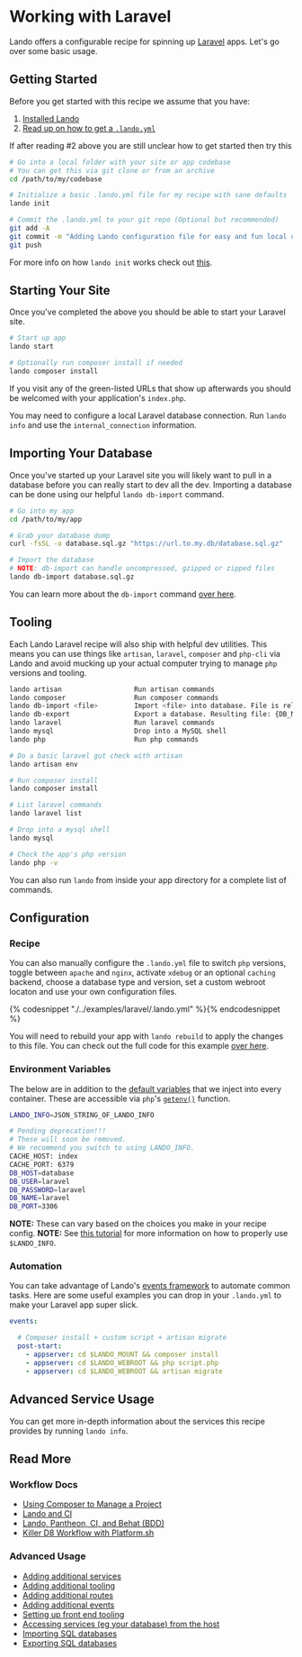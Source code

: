 Working with Laravel
====================

Lando offers a configurable recipe for spinning up [Laravel](https://laravel.com/) apps. Let's go over some basic usage.

<!-- toc -->

Getting Started
---------------

Before you get started with this recipe we assume that you have:

1. [Installed Lando](./../installation/system-requirements.md)
2. [Read up on how to get a `.lando.yml`](./../started.md)

If after reading #2 above you are still unclear how to get started then try this

```bash
# Go into a local folder with your site or app codebase
# You can get this via git clone or from an archive
cd /path/to/my/codebase

# Initialize a basic .lando.yml file for my recipe with sane defaults
lando init

# Commit the .lando.yml to your git repo (Optional but recommended)
git add -A
git commit -m "Adding Lando configuration file for easy and fun local development!"
git push
```

For more info on how `lando init` works check out [this](./../cli/init.md).

Starting Your Site
------------------

Once you've completed the above you should be able to start your Laravel site.

```bash
# Start up app
lando start

# Optionally run composer install if needed
lando composer install
```

If you visit any of the green-listed URLs that show up afterwards you should be welcomed with your application's `index.php`.

You may need to configure a local Laravel database connection. Run `lando info` and use the `internal_connection` information.

Importing Your Database
-----------------------

Once you've started up your Laravel site you will likely want to pull in a database before you can really start to dev all the dev. Importing a database can be done using our helpful `lando db-import` command.

```bash
# Go into my app
cd /path/to/my/app

# Grab your database dump
curl -fsSL -o database.sql.gz "https://url.to.my.db/database.sql.gz"

# Import the database
# NOTE: db-import can handle uncompressed, gzipped or zipped files
lando db-import database.sql.gz
```

You can learn more about the `db-import` command [over here](./db-import.md).

Tooling
-------

Each Lando Laravel recipe will also ship with helpful dev utilities. This means you can use things like `artisan`, `laravel`, `composer` and `php-cli` via Lando and avoid mucking up your actual computer trying to manage `php` versions and tooling.

```bash
lando artisan                  Run artisan commands
lando composer                 Run composer commands
lando db-import <file>         Import <file> into database. File is relative to approot.
lando db-export                Export a database. Resulting file: {DB_NAME}.TIMESTAMP.gz
lando laravel                  Run laravel commands
lando mysql                    Drop into a MySQL shell
lando php                      Run php commands
```

```bash
# Do a basic laravel gut check with artisan
lando artisan env

# Run composer install
lando composer install

# List laravel commands
lando laravel list

# Drop into a mysql shell
lando mysql

# Check the app's php version
lando php -v
```

You can also run `lando` from inside your app directory for a complete list of commands.

Configuration
-------------

### Recipe

You can also manually configure the `.lando.yml` file to switch `php` versions, toggle between `apache` and `nginx`, activate `xdebug` or an optional `caching` backend, choose a database type and version, set a custom webroot locaton and use your own configuration files.

{% codesnippet "./../examples/laravel/.lando.yml" %}{% endcodesnippet %}

You will need to rebuild your app with `lando rebuild` to apply the changes to this file. You can check out the full code for this example [over here](https://github.com/lando/lando/tree/master/examples/laravel).

### Environment Variables

The below are in addition to the [default variables](./../config/services.md#environment) that we inject into every container. These are accessible via `php`'s [`getenv()`](http://php.net/manual/en/function.getenv.php) function.

```bash
LANDO_INFO=JSON_STRING_OF_LANDO_INFO

# Pending deprecation!!!
# These will soon be removed.
# We recommend you switch to using LANDO_INFO.
CACHE_HOST: index
CACHE_PORT: 6379
DB_HOST=database
DB_USER=laravel
DB_PASSWORD=laravel
DB_NAME=laravel
DB_PORT=3306
```

**NOTE:** These can vary based on the choices you make in your recipe config.
**NOTE:** See [this tutorial](./../tutorials/lando-info.md) for more information on how to properly use `$LANDO_INFO`.

### Automation

You can take advantage of Lando's [events framework](./../config/events.md) to automate common tasks. Here are some useful examples you can drop in your `.lando.yml` to make your Laravel app super slick.

```yml
events:

  # Composer install + custom script + artisan migrate
  post-start:
    - appserver: cd $LANDO_MOUNT && composer install
    - appserver: cd $LANDO_WEBROOT && php script.php
    - appserver: cd $LANDO_WEBROOT && artisan migrate

```

Advanced Service Usage
----------------------

You can get more in-depth information about the services this recipe provides by running `lando info`.

Read More
---------

### Workflow Docs

*   [Using Composer to Manage a Project](http://docs.devwithlando.io/tutorials/composer-tutorial.html)
*   [Lando and CI](http://docs.devwithlando.io/tutorials/lando-and-ci.html)
*   [Lando, Pantheon, CI, and Behat (BDD)](http://docs.devwithlando.io/tutorials/lando-pantheon-workflow.html)
*   [Killer D8 Workflow with Platform.sh](https://thinktandem.io/blog/2017/10/23/killer-d8-workflow-using-lando-and-platform-sh/)

### Advanced Usage

*   [Adding additional services](http://docs.devwithlando.io/tutorials/setup-additional-services.html)
*   [Adding additional tooling](http://docs.devwithlando.io/tutorials/setup-additional-tooling.html)
*   [Adding additional routes](http://docs.devwithlando.io/config/proxy.html)
*   [Adding additional events](http://docs.devwithlando.io/config/events.html)
*   [Setting up front end tooling](http://docs.devwithlando.io/tutorials/frontend.html)
*   [Accessing services (eg your database) from the host](http://docs.devwithlando.io/tutorials/frontend.html)
*   [Importing SQL databases](http://docs.devwithlando.io/tutorials/db-import.html)
*   [Exporting SQL databases](http://docs.devwithlando.io/tutorials/db-export.html)
